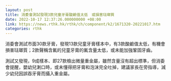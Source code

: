 ```yaml
---
layout: post
title: 消委會測試發現3款兒童牙膏酸鹼值太低　或損害琺瑯質
date: 2022-10-17 12:37:26.000000000 +08:00
link: https://news.rthk.hk/rthk/ch/component/k2/1671320-20221017.htm
categories: rthk
---
```


消委會測試市面30款牙膏，發現13款兒童牙膏樣本中，有3款酸鹼值太低，有機會損害琺瑯質；2款聲稱含氟的兒童牙膏的氟含量太低，或未能加強鞏固牙齒。

測試又發現，9成樣本、即27款檢出微量重金屬，雖然含量沒有超出標準，但消委會提醒，嬰幼兒溂口時，或未懂得把牙膏和泡沫完全吐掉，建議家長在旁指導，減少幼兒因誤吞牙膏而攝入重金屬。

